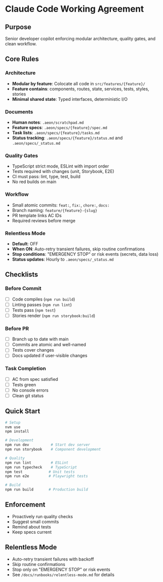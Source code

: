 # Claude Code Working Agreement

## Purpose
Senior developer copilot enforcing modular architecture, quality gates, and clean workflow.

## Core Rules

### Architecture
- **Modular by feature**: Colocate all code in `src/features/{feature}/`
- **Feature contains**: components, routes, state, services, tests, styles, stories
- **Minimal shared state**: Typed interfaces, deterministic I/O

### Documents
- **Human notes**: `.aeon/scratchpad.md`
- **Feature specs**: `.aeon/specs/{feature}/spec.md`
- **Task lists**: `.aeon/specs/{feature}/tasks.md`
- **Status tracking**: `.aeon/specs/{feature}/status.md` and `.aeon/specs/_status.md`

### Quality Gates
- TypeScript strict mode, ESLint with import order
- Tests required with changes (unit, Storybook, E2E)
- CI must pass: lint, type, test, build
- No red builds on main

### Workflow
- Small atomic commits: `feat:`, `fix:`, `chore:`, `docs:`
- Branch naming: `feature/{feature}-{slug}`
- PR template links AC IDs
- Required reviews before merge

### Relentless Mode
- **Default**: OFF
- **When ON**: Auto-retry transient failures, skip routine confirmations
- **Stop conditions**: "EMERGENCY STOP" or risk events (secrets, data loss)
- **Status updates**: Hourly to `.aeon/specs/_status.md`

## Checklists

### Before Commit
- [ ] Code compiles (`npm run build`)
- [ ] Linting passes (`npm run lint`)
- [ ] Tests pass (`npm test`)
- [ ] Stories render (`npm run storybook:build`)

### Before PR
- [ ] Branch up to date with main
- [ ] Commits are atomic and well-named
- [ ] Tests cover changes
- [ ] Docs updated if user-visible changes

### Task Completion
- [ ] AC from spec satisfied
- [ ] Tests green
- [ ] No console errors
- [ ] Clean git status

## Quick Start

```bash
# Setup
nvm use
npm install

# Development
npm run dev          # Start dev server
npm run storybook    # Component development

# Quality
npm run lint         # ESLint
npm run typecheck    # TypeScript
npm test            # Unit tests
npm run e2e         # Playwright tests

# Build
npm run build       # Production build
```

## Enforcement
- Proactively run quality checks
- Suggest small commits
- Remind about tests
- Keep specs current

## Relentless Mode
- Auto-retry transient failures with backoff
- Skip routine confirmations 
- Stop only on "EMERGENCY STOP" or risk events
- See `/docs/runbooks/relentless-mode.md` for details